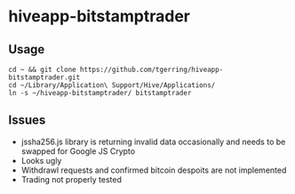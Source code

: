 # hiveapp-bitstamptrader

## Usage
```
cd ~ && git clone https://github.com/tgerring/hiveapp-bitstamptrader.git
cd ~/Library/Application\ Support/Hive/Applications/
ln -s ~/hiveapp-bitstamptrader/ bitstamptrader
```

## Issues
* jssha256.js library is returning invalid data occasionally and needs to be swapped for Google JS Crypto
* Looks ugly
* Withdrawl requests and confirmed bitcoin despoits are not implemented
* Trading not properly tested